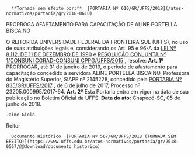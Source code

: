       **Tornada sem efeito por:**  [PORTARIA Nº 610/GR/UFFS/2018](/atos-normativos/portaria/gr/2018-0610) 

   PRORROGA AFASTAMENTO PARA CAPACITAÇÃO DE ALINE PORTELLA BISCAINO  

 O REITOR DA UNIVERSIDADE FEDERAL DA FRONTEIRA SUL (UFFS), no uso de suas atribuições legais e, considerando os Art. 95 e 96-A da [LEI Nº 8.112, DE 11 DE DEZEMBRO DE 1990](http://www.planalto.gov.br/ccivil_03/leis/l8112cons.htm)  e [RESOLUÇÃO CONJUNTA Nº 1/CONSUNI CGRAD-CONSUNI CPPG/UFFS/2015](https://www.uffs.edu.br/atos-normativos/resolucao/consunicgrad-consunicppg/2015-0001)  , resolve:   **Art. 1º** PRORROGAR, até 31 de janeiro de 2019, o período de afastamento para capacitação concedido à servidora ALINE PORTELLA BISCAINO, Professora do Magistério Superior, SIAPE nº 2145228, concedido pela [PORTARIA Nº 835/GR/UFFS/2017](https://www.uffs.edu.br/atos-normativos/portaria/gr/2017-0835)  , de 6 de julho de 2017, Processo nº 23205.000995/2017-64.   **Art. 2º** Esta Portaria entra em vigor na data de sua publicação no Boletim Oficial da UFFS.      **Data do ato:** Chapecó-SC, 05 de junho de 2018.   
 

    Jaime Giolo   
 Reitor 

      Documento Histórico  [PORTARIA Nº 567/GR/UFFS/2018 (TORNADA SEM EFEITO)](https://www.uffs.edu.br/atos-normativos/portaria/gr/2018-0567/@@download/documento_historico)     
      